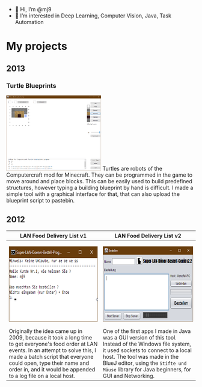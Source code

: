- 👋 Hi, I’m @mj9
- 👀 I’m interested in Deep Learning, Computer Vision, Java, Task Automation
<!--- 🌱 I’m currently learning Deep Learning
- 💞️ I’m looking to collaborate on ...
- 📫 How to reach me ...
--->

# My projects

## 2013

### Turtle Blueprints

<img src="images/java_2021-07-09_19-17-17.png" width=50%>
Turtles are robots of the Computercraft mod for Minecraft.
They can be programmed in the game to move around and place blocks.
This can be easily used to build predefined structures, however typing a building blueprint by hand is difficult.
I made a simple tool with a graphical interface for that, that can also upload the blueprint script to pastebin.


## 2012

| LAN Food Delivery List v1 | LAN Food Delivery List v2|
|--|--|
| <p align='center'><img src="images/cmd_2021-07-09_17-47-43.png" height=200></p>   Originally the idea came up in 2009, because it took a long time to get everyone's food order at LAN events. In an attempt to solve this, I made a batch script that everyone could open, type their name and order in, and it would be appended to a log file on a local host. | <p align='center'><img src="images/java_2021-07-09_17-48-08.png" height=200></p>    One of the first apps I made in Java was a GUI version of this tool. Instead of the Windows file system, it used sockets to connect to a local host. The tool was made in the BlueJ editor, using the `Stifte und Mäuse` library for Java beginners, for GUI and Networking. |


<!---
mj9/mj9 is a ✨ special ✨ repository because its `README.md` (this file) appears on your GitHub profile.
You can click the Preview link to take a look at your changes.
--->
